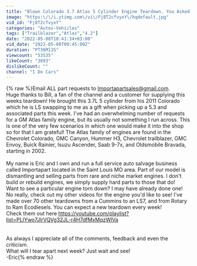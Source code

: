 ```yaml
---
title: "Blown Colorado 3.7 Atlas 5 Cylinder Engine Teardown. You Asked, Fan Delivered! Solved a Mystery Too"
image: "https:\/\/i.ytimg.com\/vi\/Fj8T2cfvyxY\/hqdefault.jpg"
vid_id: "Fj8T2cfvyxY"
categories: "Autos-Vehicles"
tags: ["Trailblazer","Atlas","4.2"]
date: "2022-05-08T18:41:34+03:00"
vid_date: "2022-05-08T00:45:00Z"
duration: "PT36M13S"
viewcount: "53535"
likeCount: "3893"
dislikeCount: ""
channel: "I Do Cars"
---
```

{% raw %}Email ALL part requests to Importapartsales@gmail.com.    <br />Huge thanks to Bill, a fan of the channel and a customer for supplying this weeks teardown! He brought this 3.7L 5 cylinder from his 2011 Colorado which he is LS swapping to me as a gift when picking up a 5.3 and associated parts this week. I've had an overwhelming number of requests for a GM Atlas family engine, but its usually not something I run across. This is one of the very few scenarios in which one would make it into the shop so for that I am grateful! The Atlas family of engines are found in the Chevrolet Colorado, GMC Canyon, Hummer H3, Chevrolet trailblazer, GMC Envoy, Buick Rainier, Isuzu Ascender, Saab 9-7x, and Oldsmobile Bravada, starting in 2002. <br /><br />My name is Eric and I own and run a full service auto salvage business called Importapart located in the Saint Louis MO area. Part of our model is dismantling and selling parts from rare and niche market engines. I don't build or rebuild engines, we simply supply hard parts to those that do! <br />Want to see a particular engine torn down? I may have already done one! No really, check out my other videos for the engine you'd like to see! I've made over 70 other teardowns from a Cummins to an LS7, and from Rotary to Ram Ecodiesels. You can expect a new teardown every week!<br />Check them out here  <a rel="nofollow" target="blank" href="https://youtube.com/playlist?list=PLIYwo7JlrVQVg32JL-r4H7dfMxMqzWlVa">https://youtube.com/playlist?list=PLIYwo7JlrVQVg32JL-r4H7dfMxMqzWlVa</a><br /><br /><br />As always I appreciate all of the comments, feedback and even the criticism. <br />What will I tear apart next week? Just wait and see!<br /> -Eric{% endraw %}
